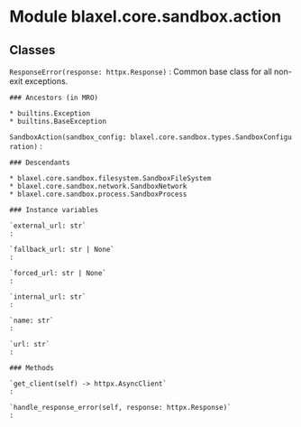 Module blaxel.core.sandbox.action
=================================

Classes
-------

`ResponseError(response: httpx.Response)`
:   Common base class for all non-exit exceptions.

    ### Ancestors (in MRO)

    * builtins.Exception
    * builtins.BaseException

`SandboxAction(sandbox_config: blaxel.core.sandbox.types.SandboxConfiguration)`
:   

    ### Descendants

    * blaxel.core.sandbox.filesystem.SandboxFileSystem
    * blaxel.core.sandbox.network.SandboxNetwork
    * blaxel.core.sandbox.process.SandboxProcess

    ### Instance variables

    `external_url: str`
    :

    `fallback_url: str | None`
    :

    `forced_url: str | None`
    :

    `internal_url: str`
    :

    `name: str`
    :

    `url: str`
    :

    ### Methods

    `get_client(self) ‑> httpx.AsyncClient`
    :

    `handle_response_error(self, response: httpx.Response)`
    :